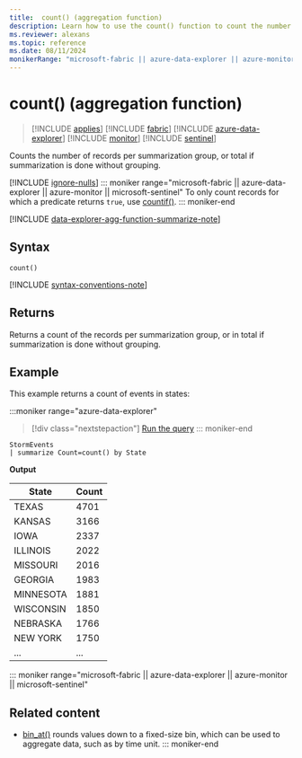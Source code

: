 ```yaml
---
title:  count() (aggregation function)
description: Learn how to use the count() function to count the number of records in a group.
ms.reviewer: alexans
ms.topic: reference
ms.date: 08/11/2024
monikerRange: "microsoft-fabric || azure-data-explorer || azure-monitor || microsoft-sentinel "
---
```

# count() (aggregation function)

> [!INCLUDE [applies](../includes/applies-to-version/applies.md)] [!INCLUDE [fabric](../includes/applies-to-version/fabric.md)] [!INCLUDE [azure-data-explorer](../includes/applies-to-version/azure-data-explorer.md)] [!INCLUDE [monitor](../includes/applies-to-version/monitor.md)] [!INCLUDE [sentinel](../includes/applies-to-version/sentinel.md)] 


Counts the number of records per summarization group, or total if summarization is done without grouping.

[!INCLUDE [ignore-nulls](../includes/ignore-nulls.md)]
::: moniker range="microsoft-fabric || azure-data-explorer || azure-monitor || microsoft-sentinel"
To only count records for which a predicate returns `true`, use [countif()](countif-aggregation-function.md).
::: moniker-end

[!INCLUDE [data-explorer-agg-function-summarize-note](../includes/agg-function-summarize-note.md)]

## Syntax

`count()`

[!INCLUDE [syntax-conventions-note](../includes/syntax-conventions-note.md)]

## Returns

Returns a count of the records per summarization group, or in total if summarization is done without grouping.

## Example

This example returns a count of events in states:

:::moniker range="azure-data-explorer"
> [!div class="nextstepaction"]
> <a href="https://dataexplorer.azure.com/clusters/help/databases/Samples?query=H4sIAAAAAAAAAwsuyS/KdS1LzSsp5qpRKC7NzU0syqxKVXDOL80rsU0GkRqaCkmVCsEliSWpAIqJlTEuAAAA" target="_blank">Run the query</a>
::: moniker-end

```kusto
StormEvents
| summarize Count=count() by State
```

**Output**

|State|Count|
|---|---|
|TEXAS	|4701|
|KANSAS	|3166|
|IOWA	|2337|
|ILLINOIS	|2022|
|MISSOURI	|2016|
|GEORGIA	|1983|
|MINNESOTA	|1881|
|WISCONSIN	|1850|
|NEBRASKA	|1766|
|NEW YORK	|1750|
|...|...|

::: moniker range="microsoft-fabric || azure-data-explorer || azure-monitor || microsoft-sentinel"
## Related content

* [bin_at()](bin-at-function.md#bin_at) rounds values down to a fixed-size bin, which can be used to aggregate data, such as by time unit.
::: moniker-end